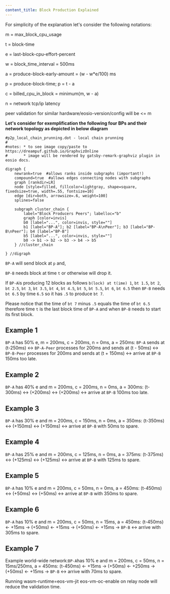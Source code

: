 ```yaml
---
content_title: Block Production Explained
---
```


For simplicity of the explanation let's consider the following notations:

m = max_block_cpu_usage

t = block-time

e = last-block-cpu-effort-percent

w = block_time_interval = 500ms

a = produce-block-early-amount = (w - w*e/100) ms

p = produce-block-time; p = t - a

c = billed_cpu_in_block = minimum(m, w - a)

n = network tcp/ip latency

peer validation for similar hardware/eosio-version/config will be <= m

**Let's consider for exemplification the following four BPs and their network topology as depicted in below diagram**


```dot-svg
#p2p_local_chain_prunning.dot - local chain prunning
#
#notes: * to see image copy/paste to https://dreampuf.github.io/GraphvizOnline
#       * image will be rendered by gatsby-remark-graphviz plugin in eosio docs.

digraph {
    newrank=true  #allows ranks inside subgraphs (important!)
    compound=true  #allows edges connecting nodes with subgraphs
    graph [rankdir=LR]
    node [style=filled, fillcolor=lightgray, shape=square, fixedsize=true, width=.55, fontsize=10]
    edge [dir=both, arrowsize=.6, weight=100]
    splines=false

    subgraph cluster_chain {
        label="Block Producers Peers"; labelloc="b"
        graph [color=invis]
        b0 [label="...", color=invis, style=""]
        b1 [label="BP-A"]; b2 [label="BP-A\nPeer"]; b3 [label="BP-B\nPeer"]; b4 [label="BP-B"]
        b5 [label="...", color=invis, style=""]
        b0 -> b1 -> b2 -> b3 -> b4 -> b5
    } //cluster_chain

} //digraph
```

`BP-A` will send block at `p` and,

`BP-B` needs block at time `t` or otherwise will drop it.

If `BP-A`is producing 12 blocks as follows `b(lock) at t(ime) 1`, `bt 1.5`, `bt 2`, `bt 2.5`, `bt 3`, `bt 3.5`, `bt 4`, `bt 4.5`, `bt 5`, `bt 5.5`, `bt 6`, `bt 6.5` then `BP-B` needs `bt 6.5` by time `6.5` so it has `.5` to produce `bt 7`.

Please notice that the time of `bt 7` minus `.5` equals the time of `bt 6.5` therefore time `t` is the last block time of `BP-A` and when `BP-B` needs to start its first block.

## Example 1
`BP-A` has 50% e, m = 200ms, c = 200ms, n = 0ms, a = 250ms:
`BP-A` sends at (t-250ms) <-> `BP-A-Peer` processes for 200ms and sends at (t - 50ms) <-> `BP-B-Peer` processes for 200ms and sends at (t + 150ms) <-> arrive at `BP-B` 150ms too late.

## Example 2
`BP-A` has 40% e and m = 200ms, c = 200ms, n = 0ms, a = 300ms:
(t-300ms) <-> (+200ms) <-> (+200ms) <-> arrive at `BP-B` 100ms too late.

## Example 3
`BP-A` has 30% e and m = 200ms, c = 150ms, n = 0ms, a = 350ms:
(t-350ms) <-> (+150ms) <-> (+150ms) <-> arrive at `BP-B` with 50ms to spare.

## Example 4
`BP-A` has 25% e and m = 200ms, c = 125ms, n = 0ms, a = 375ms:
(t-375ms) <-> (+125ms) <-> (+125ms) <-> arrive at `BP-B` with 125ms to spare.

## Example 5
`BP-A` has 10% e and m = 200ms, c = 50ms, n = 0ms, a = 450ms:
(t-450ms) <-> (+50ms) <-> (+50ms) <-> arrive at `BP-B` with 350ms to spare.

## Example 6
`BP-A` has 10% e and m = 200ms, c = 50ms, n = 15ms, a = 450ms:
(t-450ms) <- +15ms -> (+50ms) <- +15ms -> (+50ms) <- +15ms -> `BP-B` <-> arrive with 305ms to spare.

## Example 7
Example world-wide network:`BP-A`has 10% e and m = 200ms, c = 50ms, n = 15ms/250ms, a = 450ms:
(t-450ms) <- +15ms -> (+50ms) <- +250ms -> (+50ms) <- +15ms -> `BP-B` <-> arrive with 70ms to spare.

Running wasm-runtime=eos-vm-jit eos-vm-oc-enable on relay node will reduce the validation time.
